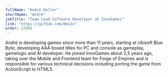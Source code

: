 ```yaml
---
fullName: "André Keller"
shortName: "André"
jobTitle: "Team Lead Software Developer at InnoGames"
link: "https://github.com/Neu2o"
order: 22000
---
```


André is developing games since more than 11 years, starting at Ubisoft Blue Byte, developing AAA boxed titles for PC and console as gameplay, gamelogic and AI developer. He joined InnoGames about 2,5 years ago, taking over the Mobile and Frontend team for Forge of Empires and is responsible for various technical decisions including porting the game from ActionScript to HTML5.